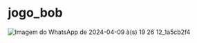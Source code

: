 # jogo_bob
![Imagem do WhatsApp de 2024-04-09 à(s) 19 26 12_1a5cb2f4](https://github.com/pedrocintra1603/jogo_bob/assets/164427755/4225fdc9-b35c-4b3b-a7ce-59338791161d)

 
